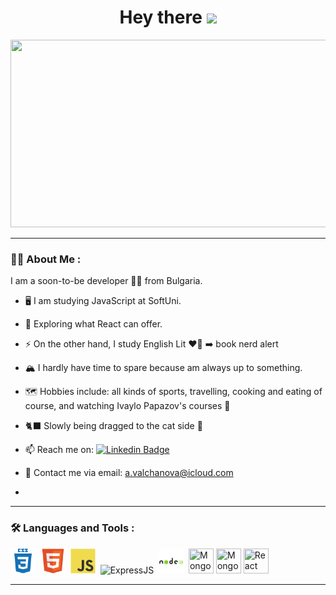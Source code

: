<!-- <div id="header" align="center">
  <img src="https://media.giphy.com/media/hpXdHPfFI5wTABdDx9/giphy.gif" width="100"/>
  
  <div id="badges">
  <a href="https://www.linkedin.com/in/aleksandra-valchanova-83a86a254/">
    <img src="https://img.shields.io/badge/LinkedIn-blue?style=for-the-badge&logo=linkedin&logoColor=white" alt="LinkedIn Badge"/>
  </a>
</div> -->

<h1 align="center">
  Hey there
  <img src="https://media.giphy.com/media/hvRJCLFzcasrR4ia7z/giphy.gif" width="30px"/>
</h1>
<div align="center">
  <img src="https://media.giphy.com/media/L1R1tvI9svkIWwpVYr/giphy.gif" width="600" height="300"/>
</div>

</div>


---

### :woman_technologist: About Me :

I am a soon-to-be developer :supervillain_woman: from Bulgaria.

- :desktop_computer: I am studying JavaScript at SoftUni.

- :seedling: Exploring what React can offer. 

- :zap: On the other hand, I study English Lit :heart_on_fire: :arrow_right: book nerd alert

- :mountain_snow: I hardly have time to spare because am always up to something. 

- :world_map: Hobbies include: all kinds of sports, travelling, cooking and eating of course, and watching Ivaylo Papazov's courses :ribbon:

- :black_cat: Slowly being dragged to the cat side :paw_prints:
- :mailbox: Reach me on: [![Linkedin Badge](https://img.shields.io/badge/LinkedIn-blue?style=for-the-badge&logo=linkedin&logoColor=white)](https://www.linkedin.com/in/aleksandra-valchanova-83a86a254/)

- :email: Contact me via email: a.valchanova@icloud.com
- <img src="https://komarev.com/ghpvc/?username=avalchanova&style=flat-square&color=blue" alt=""/>

---

### :hammer_and_wrench: Languages and Tools :

<div>
  <img src="https://github.com/devicons/devicon/blob/master/icons/css3/css3-plain-wordmark.svg"  title="CSS3" alt="CSS" width="40" height="40"/>&nbsp;
  <img src="https://github.com/devicons/devicon/blob/master/icons/html5/html5-original.svg" title="HTML5" alt="HTML" width="40" height="40"/>&nbsp;
  <img src="https://github.com/devicons/devicon/blob/master/icons/javascript/javascript-original.svg" title="JavaScript" alt="JavaScript" width="40" height="40"/>&nbsp;
  <img src="https://miro.medium.com/max/1400/1*XP-mZOrIqX7OsFInN2ngRQ.png" title="ExpressJS"  alt="ExpressJS" width="40" height="40"/>&nbsp;
  <img src="https://github.com/devicons/devicon/blob/master/icons/nodejs/nodejs-original-wordmark.svg" title="NodeJS" alt="NodeJS" width="40" height="40"/>&nbsp;
  <img src="https://1000logos.net/wp-content/uploads/2020/08/MongoDB-Logo.jpg" title="MongoDB" **alt="MongoDB" width="40" height="40"/>
  <img src="https://avatars.githubusercontent.com/u/7552965?s=280&v=4" title="MongooseJS" **alt="MongooseJS" width="40" height="40"/>
  <img src="https://brandslogos.com/wp-content/uploads/thumbs/react-logo-1.png" title="React" **alt="React" width="40" height="40"/>
</div>

---

<!-- ### :fire: My Stats :

<img src="https://github-readme-stats.vercel.app/api/top-langs?username=zluvsand&layout=compact"/>

---

### :fire: Contributions and Streaks :

<img src="https://github-readme-streak-stats.herokuapp.com/?user=zluvsand"/> -->
